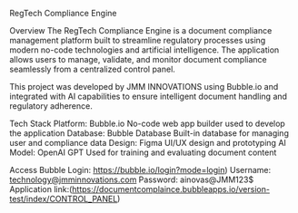 RegTech Compliance Engine

Overview
The RegTech Compliance Engine is a document compliance management platform built to streamline regulatory processes using modern no-code technologies and artificial intelligence. The application allows users to manage, validate, and monitor document compliance seamlessly from a centralized control panel.

This project was developed by JMM INNOVATIONS using Bubble.io and integrated with AI capabilities to ensure intelligent document handling and regulatory adherence.

Tech Stack
Platform:	Bubble.io	No-code web app builder used to develop the application
Database:	Bubble Database	Built-in database for managing user and compliance data
Design:	Figma	UI/UX design and prototyping
AI Model:	OpenAI GPT	Used for training and evaluating document content

Access
Bubble Login: https://bubble.io/login?mode=login)
Username: technology@jmminnovations.com
Password: ainovas@JMM123$
Application link:(https://documentcomplaince.bubbleapps.io/version-test/index/CONTROL_PANEL)

